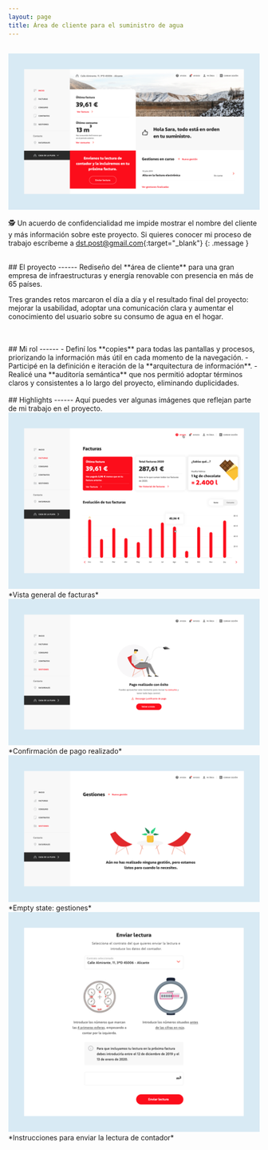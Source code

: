 ```yaml
---
layout: page
title: Área de cliente para el suministro de agua
---
```


<br>
<a href="{{ site.baseurl }}/assets/Acc_1.png" target="_blank">
    <img 
        src="/assets/Acc_1.png" 
        alt="Acc_1"
    >
</a>

🕵️ Un acuerdo de confidencialidad me impide mostrar el nombre del cliente y más información sobre este proyecto. Si quieres conocer mi proceso de trabajo escríbeme a [dst.post@gmail.com](mailto:dst.post@gmail.com){:target="_blank"}
{: .message }




<br>
## El proyecto
------
Rediseño del **área de cliente** para una gran empresa de infraestructuras y energía renovable con presencia en más de 65 países.

Tres grandes retos marcaron el día a día y el resultado final del proyecto: mejorar la usabilidad, adoptar una comunicación clara y aumentar el conocimiento del usuario sobre su consumo de agua en el hogar.


<br>
<br>
## Mi rol
------
- Definí los **copies** para todas las pantallas y procesos, priorizando la información más útil en cada momento de la navegación.
- Participé en la definición e iteración de la **arquitectura de información**.
- Realicé una **auditoría semántica** que nos permitió adoptar términos claros y consistentes a lo largo del proyecto, eliminando duplicidades.


<br>
<br>
## Highlights
------
Aquí puedes ver algunas imágenes que reflejan parte de mi trabajo en el proyecto.

<br>
<a href="{{ site.baseurl }}/assets/Acc_2.png" target="_blank">
    <img 
        src="/assets/Acc_2.png" 
        alt="Acc_2"
    >
</a>
*Vista general de facturas*

<br>
<a href="{{ site.baseurl }}/assets/Acc_3.png" target="_blank">
    <img 
        src="/assets/Acc_3.png" 
        alt="Acc_3"
    >
</a>
*Confirmación de pago realizado*

<br>
<a href="{{ site.baseurl }}/assets/Acc_4.png" target="_blank">
    <img 
        src="/assets/Acc_4.png" 
        alt="Acc_4"
    >
</a>
*Empty state: gestiones*

<br>
<a href="{{ site.baseurl }}/assets/Acc_5.png" target="_blank">
    <img 
        src="/assets/Acc_5.png" 
        alt="Acc_5"
    >
</a>
*Instrucciones para enviar la lectura de contador*
